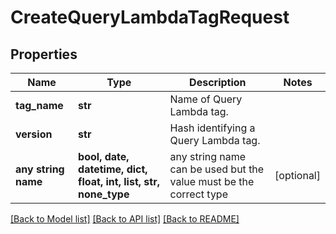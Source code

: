 # CreateQueryLambdaTagRequest


## Properties
Name | Type | Description | Notes
------------ | ------------- | ------------- | -------------
**tag_name** | **str** | Name of Query Lambda tag. | 
**version** | **str** | Hash identifying a Query Lambda tag. | 
**any string name** | **bool, date, datetime, dict, float, int, list, str, none_type** | any string name can be used but the value must be the correct type | [optional]

[[Back to Model list]](../README.md#documentation-for-models) [[Back to API list]](../README.md#documentation-for-api-endpoints) [[Back to README]](../README.md)


